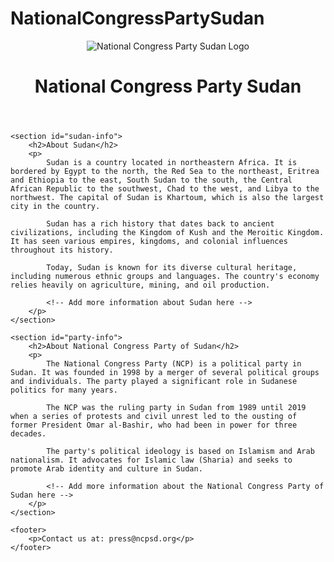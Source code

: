 # NationalCongressPartySudan
<!DOCTYPE html>
<html lang="en">
<head>
    <meta charset="UTF-8">
    <meta name="viewport" content="width=device-width, initial-scale=1.0">
    <title>National Congress Party Sudan</title>
</head>
<body>
    <header>
        <img src="logo.jpg" alt="National Congress Party Sudan Logo">
        <h1>National Congress Party Sudan</h1>
    </header>

    <section id="sudan-info">
        <h2>About Sudan</h2>
        <p>
            Sudan is a country located in northeastern Africa. It is bordered by Egypt to the north, the Red Sea to the northeast, Eritrea and Ethiopia to the east, South Sudan to the south, the Central African Republic to the southwest, Chad to the west, and Libya to the northwest. The capital of Sudan is Khartoum, which is also the largest city in the country.

            Sudan has a rich history that dates back to ancient civilizations, including the Kingdom of Kush and the Meroitic Kingdom. It has seen various empires, kingdoms, and colonial influences throughout its history.

            Today, Sudan is known for its diverse cultural heritage, including numerous ethnic groups and languages. The country's economy relies heavily on agriculture, mining, and oil production.

            <!-- Add more information about Sudan here -->
        </p>
    </section>

    <section id="party-info">
        <h2>About National Congress Party of Sudan</h2>
        <p>
            The National Congress Party (NCP) is a political party in Sudan. It was founded in 1998 by a merger of several political groups and individuals. The party played a significant role in Sudanese politics for many years.

            The NCP was the ruling party in Sudan from 1989 until 2019 when a series of protests and civil unrest led to the ousting of former President Omar al-Bashir, who had been in power for three decades.

            The party's political ideology is based on Islamism and Arab nationalism. It advocates for Islamic law (Sharia) and seeks to promote Arab identity and culture in Sudan.

            <!-- Add more information about the National Congress Party of Sudan here -->
        </p>
    </section>

    <footer>
        <p>Contact us at: press@ncpsd.org</p>
    </footer>
</body>
</html>
